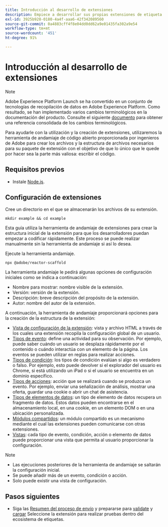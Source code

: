 ```yaml
---
title: Introducción al desarrollo de extensiones
description: Empiece a desarrollar sus propias extensiones de etiqueta en Adobe Experience Platform.
exl-id: 3925b928-0180-4a4f-aaa6-42f342089560
source-git-commit: 0a4883cff4f8e04dd0dd62a9e01435fa302a9e54
workflow-type: tm+mt
source-wordcount: '451'
ht-degree: 91%

---
```


# Introducción al desarrollo de extensiones

>[!NOTE]
>
>Adobe Experience Platform Launch se ha convertido en un conjunto de tecnologías de recopilación de datos en Adobe Experience Platform. Como resultado, se han implementado varios cambios terminológicos en la documentación del producto. Consulte el siguiente [documento](../term-updates.md) para obtener una referencia consolidada de los cambios terminológicos.

Para ayudarle con la utilización y la creación de extensiones, utilizaremos la herramienta de andamiaje de código abierto proporcionada por ingenieros de Adobe para crear los archivos y la estructura de archivos necesarios para su paquete de extensión con el objetivo de que lo único que le quede por hacer sea la parte más valiosa: escribir el código.

## Requisitos previos

* Instale [Node.js](https://nodejs.org/es/download/).

## Configuración de extensiones

Cree un directorio en el que se almacenarán los archivos de su extensión.

```shell
mkdir example && cd example
```

Esta guía utiliza la herramienta de andamiaje de extensiones para crear la estructura inicial de la extensión para que los desarrolladores puedan empezar a codificar rápidamente. Este proceso se puede realizar manualmente sin la herramienta de andamiaje si así lo desea.

Ejecute la herramienta andamiaje.

```shell
npx @adobe/reactor-scaffold
```

La herramienta andamiaje le pedirá algunas opciones de configuración iniciales como se indica a continuación:

* Nombre para mostrar: nombre visible de la extensión.
* Versión: versión de la extensión.
* Descripción: breve descripción del propósito de la extensión.
* Autor: nombre del autor de la extensión.

A continuación, la herramienta de andamiaje proporcionará opciones para la creación de la estructura de la extensión:

* [Vista de configuración de la extensión](./configuration.md): vista y archivo HTML a través de los cuales una extensión recopila la configuración global de un usuario.
* [Tipos de evento](./web/event-types.md): define una actividad para su observación. Por ejemplo, puede saber cuándo un usuario se desplaza rápidamente por el contenido o cuándo interactúa con un elemento de la página. Los eventos se pueden utilizar en reglas para realizar acciones.
* [Tipos de condición](./web/condition-types.md): los tipos de condición evalúan si algo es verdadero o falso.
Por ejemplo, esto puede devolver si el explorador del usuario es Chrome, si está utilizando un iPad o si el usuario se encuentra en un dominio específico.
* [Tipos de acciones](./web/action-types.md): acción que se realizará cuando se produzca un evento. Por ejemplo, enviar una señalización de análisis, mostrar una oferta, guardar una cookie o abrir un chat de asistencia.
* [Tipos de elementos de datos](./web/data-element-types.md): un tipo de elemento de datos recupera un fragmento de datos. Estos datos pueden encontrarse en el almacenamiento local, en una cookie, en un elemento DOM o en una ubicación personalizada.
* [Módulos compartidos](./web/shared.md): un módulo compartido es un mecanismo mediante el cual las extensiones pueden comunicarse con otras extensiones.
* [Vistas](./web/views.md): cada tipo de evento, condición, acción o elemento de datos puede proporcionar una vista que permita al usuario proporcionar la configuración.

>[!NOTE]
>
>* Las ejecuciones posteriores de la herramienta de andamiaje se saltarán la configuración inicial.
>* Se puede añadir más de un evento, condición o acción.
>* Solo puede existir una vista de configuración.


## Pasos siguientes

* Siga las [Resumen del proceso de envío](./submit/overview.md) y prepararse para [validate](./submit/upload-and-test.md#validate) y [cargar](./submit/upload-and-test.md#integration) Seleccione la extensión para realizar pruebas dentro del ecosistema de etiquetas.

